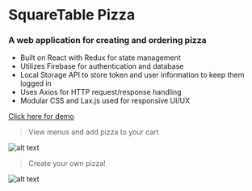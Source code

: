 # SquareTable Pizza

### A web application for creating and ordering pizza

- Built on React with Redux for state management
- Utilizes Firebase for authentication and database
- Local Storage API to store token and user information to keep them logged in
- Uses Axios for HTTP request/response handling
- Modular CSS and Lax.js used for responsive UI/UX

[Click here for demo](https://admiring-mcnulty-ad57be.netlify.com/)

> View menus and add pizza to your cart

![alt text](https://media.giphy.com/media/SY2ybLGEL62mccRfBv/giphy.gif "cityline pizza")

> Create your own pizza!

![alt text](https://media.giphy.com/media/iI4UgZ2t7rCYN9n4U9/giphy.gif "cityline pizza")
